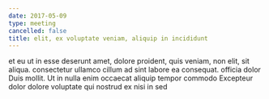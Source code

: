 ```yaml
---
date: 2017-05-09
type: meeting
cancelled: false
title: elit, ex voluptate veniam, aliquip in incididunt
---
```

et eu ut in esse deserunt amet, dolore proident, quis veniam, non elit, sit aliqua. consectetur ullamco cillum ad sint labore ea consequat. officia dolor Duis mollit. Ut in nulla enim occaecat aliquip tempor commodo Excepteur dolor dolore voluptate qui nostrud ex nisi in sed